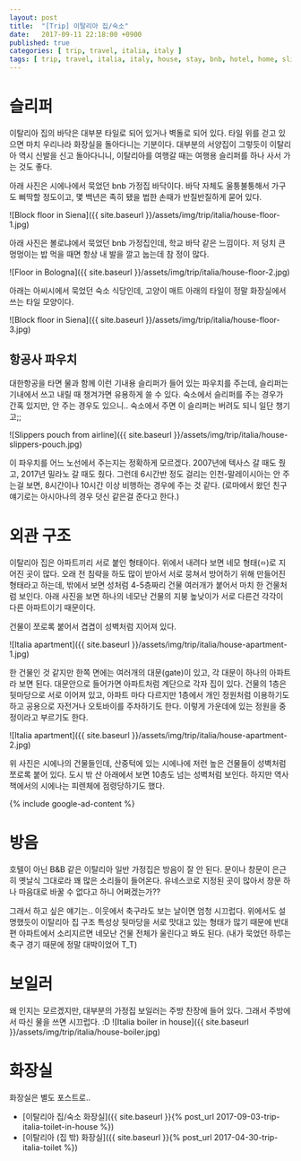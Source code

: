 ```yaml
---
layout: post
title:  "[Trip] 이탈리아 집/숙소"
date:   2017-09-11 22:18:00 +0900
published: true
categories: [ trip, travel, italia, italy ]
tags: [ trip, travel, italia, italy, house, stay, bnb, hotel, home, slippers, toilet, exterior, structure, architecture ]
---
```


# 슬리퍼

이탈리아 집의 바닥은 대부분 타일로 되어 있거나 벽돌로 되어 있다. 타일 위를 걷고 있으면 마치 우리나라 화장실을 돌아다니는 기분이다. 대부분의 서양집이 그렇듯이 이탈리아 역시 신발을 신고 돌아다니니, 이탈리아를 여행갈 때는 여행용 슬리퍼를 하나 사서 가는 것도 좋다.

아래 사진은 시에나에서 묵었던 bnb 가정집 바닥이다. 바닥 자체도 울퉁불퉁해서 가구도 삐딱할 정도이고, 몇 백년은 족히 됐을 법한 손때가 반질반질하게 묻어 있다.

![Block floor in Siena]({{ site.baseurl }}/assets/img/trip/italia/house-floor-1.jpg)

아래 사진은 볼로냐에서 묵었던 bnb 가정집인데, 학교 바닥 같은 느낌이다. 저 덩치 큰 멍멍이는 밥 먹을 때면 항상 내 발을 깔고 눕는데 참 정이 많다.

![Floor in Bologna]({{ site.baseurl }}/assets/img/trip/italia/house-floor-2.jpg)

아래는 아씨시에서 묵었던 숙소 식당인데, 고양이 매트 아래의 타일이 정말 화장실에서 쓰는 타일 모양이다.

![Block floor in Siena]({{ site.baseurl }}/assets/img/trip/italia/house-floor-3.jpg)


## 항공사 파우치

대한항공을 타면 물과 함께 이런 기내용 슬리퍼가 들어 있는 파우치를 주는데, 슬리퍼는 기내에서 쓰고 내릴 때 챙겨가면 유용하게 쓸 수 있다. 숙소에서 슬리퍼를 주는 경우가 간혹 있지만, 안 주는 경우도 있으니.. 숙소에서 주면 이 슬리퍼는 버려도 되니 일단 챙기고;;

![Slippers pouch from airline]({{ site.baseurl }}/assets/img/trip/italia/house-slippers-pouch.jpg)

이 파우치를 어느 노선에서 주는지는 정확하게 모르겠다. 2007년에 텍사스 갈 때도 줬고, 2017년 밀라노 갈 때도 줬다. 그런데 6시간반 정도 걸리는 인천-말레이시아는 안 주는걸 보면, 8시간이나 10시간 이상 비행하는 경우에 주는 것 같다. (로마에서 왔던 친구 얘기로는 아시아나의 경우 덧신 같은걸 준다고 한다.)


# 외관 구조

이탈리아 집은 아파트끼리 서로 붙인 형태이다. 위에서 내려다 보면 네모 형태(`ㅁ`)로 지어진 곳이 많다. 오래 전 침략을 하도 많이 받아서 서로 뭉쳐서 방어하기 위해 만들어진 형태라고 하는데, 밖에서 보면 성처럼 4-5층짜리 건물 여러개가 붙어서 마치 한 건물처럼 보인다. 아래 사진을 보면 하나의 네모난 건물의 지붕 높낮이가 서로 다른건 각각이 다른 아파트이기 때문이다.

건물이 쪼로록 붙어서 겹겹이 성벽처럼 지어져 있다.

![Italia apartment]({{ site.baseurl }}/assets/img/trip/italia/house-apartment-1.jpg)

한 건물인 것 같지만 한쪽 면에는 여러개의 대문(gate)이 있고, 각 대문이 하나의 아파트라 보면 된다. 대문안으로 들어가면 아파트처럼 계단으로 각자 집이 있다. 건물의 1층은 뒷마당으로 서로 이어져 있고, 아파트 마다 다르지만 1층에서 개인 정원처럼 이용하기도 하고 공용으로 자전거나 오토바이를 주차하기도 한다. 이렇게 가운데에 있는 정원을 중정이라고 부르기도 한다.

![Italia apartment]({{ site.baseurl }}/assets/img/trip/italia/house-apartment-2.jpg)

위 사진은 시에나의 건물들인데, 산중턱에 있는 시에나에 저런 높은 건물들이 성벽처럼 쪼로록 붙어 있다. 도시 밖 산 아래에서 보면 10층도 넘는 성벽처럼 보인다. 하지만 역사책에서의 시에나는 피렌체에 점령당하기도 했다.

{% include google-ad-content %}


# 방음

호텔이 아닌 B&B 같은 이탈리아 일반 가정집은 방음이 잘 안 된다. 문이나 창문이 은근히 옛날식 그대로라 꽤 많은 소리들이 들어온다. 유네스코로 지정된 곳이 많아서 창문 하나 마음대로 바꿀 수 없다고 하니 어쩌겠는가??

그래서 하고 싶은 얘기는.. 이웃에서 축구라도 보는 날이면 엄청 시끄럽다. 위에서도 설명했듯이 이탈리아 집 구조 특성상 뒷마당을 서로 맛대고 있는 형태가 많기 때문에 반대편 아파트에서 소리지르면 네모난 건물 전체가 울린다고 봐도 된다. (내가 묵었던 하루는 축구 경기 때문에 정말 대박이었어 T_T)


# 보일러

왜 인지는 모르겠지만, 대부분의 가정집 보일러는 주방 찬장에 들어 있다. 그래서 주방에서 따신 물을 쓰면 시끄럽다. :D
![Italia boiler in house]({{ site.baseurl }}/assets/img/trip/italia/house-boiler.jpg)


# 화장실

화장실은 별도 포스트로..

- [이탈리아 집/숙소 화장실]({{ site.baseurl }}{% post_url 2017-09-03-trip-italia-toilet-in-house %})
- [이탈리아 (집 밖) 화장실]({{ site.baseurl }}{% post_url 2017-04-30-trip-italia-toilet %})

